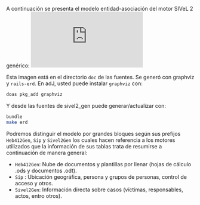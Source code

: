 A continuación se presenta el modelo entidad-asociación del motor SIVeL 2 genérico:
![Modelo Entidad Asociación](https://github.com/pasosdeJesus/sivel2_gen/blob/master/doc/erd.pdf)

Esta imagen está en el directorio `doc` de las fuentes. Se generó con graphviz y `rails-erd`. En adJ, usted puede instalar `graphviz` con:
```sh
doas pkg_add graphviz
```
Y desde las fuentes de sivel2_gen puede generar/actualizar con:
```sh
bundle
make erd
```

Podremos distinguir el modelo por grandes bloques según sus prefijos `Heb412Gen`, `Sip` y `Sivel2Gen` los cuales hacen referencia a los motores utilizados que la información de sus tablas trata de resumirse a continuación de manera general:

- `Heb412Gen`: Nube de documentos y plantillas por llenar (hojas de cálculo .ods y documentos .odt).
- `Sip` : Ubicación geográfica, persona y grupos de personas, control de acceso y otros.
- `Sivel2Gen`: Información directa sobre casos (víctimas, responsables, actos, entro otros).
